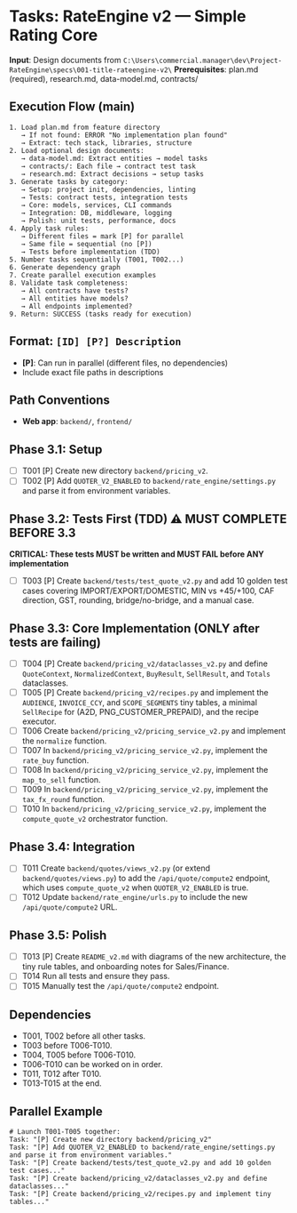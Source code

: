 # Tasks: RateEngine v2 — Simple Rating Core

**Input**: Design documents from `C:\Users\commercial.manager\dev\Project-RateEngine\specs\001-title-rateengine-v2\`
**Prerequisites**: plan.md (required), research.md, data-model.md, contracts/ 

## Execution Flow (main)
```
1. Load plan.md from feature directory
   → If not found: ERROR "No implementation plan found"
   → Extract: tech stack, libraries, structure
2. Load optional design documents:
   → data-model.md: Extract entities → model tasks
   → contracts/: Each file → contract test task
   → research.md: Extract decisions → setup tasks
3. Generate tasks by category:
   → Setup: project init, dependencies, linting
   → Tests: contract tests, integration tests
   → Core: models, services, CLI commands
   → Integration: DB, middleware, logging
   → Polish: unit tests, performance, docs
4. Apply task rules:
   → Different files = mark [P] for parallel
   → Same file = sequential (no [P])
   → Tests before implementation (TDD)
5. Number tasks sequentially (T001, T002...)
6. Generate dependency graph
7. Create parallel execution examples
8. Validate task completeness:
   → All contracts have tests?
   → All entities have models?
   → All endpoints implemented?
9. Return: SUCCESS (tasks ready for execution)
```

## Format: `[ID] [P?] Description`
- **[P]**: Can run in parallel (different files, no dependencies)
- Include exact file paths in descriptions

## Path Conventions
- **Web app**: `backend/`, `frontend/`

## Phase 3.1: Setup
- [ ] T001 [P] Create new directory `backend/pricing_v2`.
- [ ] T002 [P] Add `QUOTER_V2_ENABLED` to `backend/rate_engine/settings.py` and parse it from environment variables.

## Phase 3.2: Tests First (TDD) ⚠️ MUST COMPLETE BEFORE 3.3
**CRITICAL: These tests MUST be written and MUST FAIL before ANY implementation**
- [ ] T003 [P] Create `backend/tests/test_quote_v2.py` and add 10 golden test cases covering IMPORT/EXPORT/DOMESTIC, MIN vs +45/+100, CAF direction, GST, rounding, bridge/no-bridge, and a manual case.

## Phase 3.3: Core Implementation (ONLY after tests are failing)
- [ ] T004 [P] Create `backend/pricing_v2/dataclasses_v2.py` and define `QuoteContext`, `NormalizedContext`, `BuyResult`, `SellResult`, and `Totals` dataclasses.
- [ ] T005 [P] Create `backend/pricing_v2/recipes.py` and implement the `AUDIENCE`, `INVOICE_CCY`, and `SCOPE_SEGMENTS` tiny tables, a minimal `SellRecipe` for (A2D, PNG_CUSTOMER_PREPAID), and the recipe executor.
- [ ] T006 Create `backend/pricing_v2/pricing_service_v2.py` and implement the `normalize` function.
- [ ] T007 In `backend/pricing_v2/pricing_service_v2.py`, implement the `rate_buy` function.
- [ ] T008 In `backend/pricing_v2/pricing_service_v2.py`, implement the `map_to_sell` function.
- [ ] T009 In `backend/pricing_v2/pricing_service_v2.py`, implement the `tax_fx_round` function.
- [ ] T010 In `backend/pricing_v2/pricing_service_v2.py`, implement the `compute_quote_v2` orchestrator function.

## Phase 3.4: Integration
- [ ] T011 Create `backend/quotes/views_v2.py` (or extend `backend/quotes/views.py`) to add the `/api/quote/compute2` endpoint, which uses `compute_quote_v2` when `QUOTER_V2_ENABLED` is true.
- [ ] T012 Update `backend/rate_engine/urls.py` to include the new `/api/quote/compute2` URL.

## Phase 3.5: Polish
- [ ] T013 [P] Create `README_v2.md` with diagrams of the new architecture, the tiny rule tables, and onboarding notes for Sales/Finance.
- [ ] T014 Run all tests and ensure they pass.
- [ ] T015 Manually test the `/api/quote/compute2` endpoint.

## Dependencies
- T001, T002 before all other tasks.
- T003 before T006-T010.
- T004, T005 before T006-T010.
- T006-T010 can be worked on in order.
- T011, T012 after T010.
- T013-T015 at the end.

## Parallel Example
```
# Launch T001-T005 together:
Task: "[P] Create new directory backend/pricing_v2"
Task: "[P] Add QUOTER_V2_ENABLED to backend/rate_engine/settings.py and parse it from environment variables."
Task: "[P] Create backend/tests/test_quote_v2.py and add 10 golden test cases..."
Task: "[P] Create backend/pricing_v2/dataclasses_v2.py and define dataclasses..."
Task: "[P] Create backend/pricing_v2/recipes.py and implement tiny tables..."
```

```